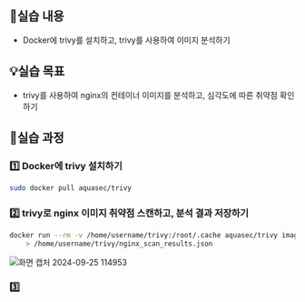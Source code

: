 ## 📌실습 내용

- Docker에 trivy를 설치하고, trivy를 사용하여 이미지 분석하기

## 💡실습 목표

- trivy를 사용하여 nginx의 컨테이너 이미지를 분석하고, 심각도에 따른 취약점 확인하기

## 🧾실습 과정

### 1️⃣ Docker에 trivy 설치하기

```bash
sudo docker pull aquasec/trivy
```

### 2️⃣ trivy로 nginx 이미지 취약점 스캔하고, 분석 결과 저장하기

```bash
docker run --rm -v /home/username/trivy:/root/.cache aquasec/trivy image nginx --format json \
    > /home/username/trivy/nginx_scan_results.json
```

![화면 캡처 2024-09-25 114953](https://github.com/user-attachments/assets/0f2b5cd4-90d0-45bf-a515-f67b3e99d928)

### 3️⃣ 
